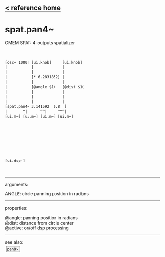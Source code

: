 [< reference home](ceammc_lib.html)
---

# spat.pan4~


GMEM SPAT: 4-outputs spatializer

```


[osc~ 1000] [ui.knob]     [ui.knob]
|           |             |
|           |             |
|           [* 6.2831852] |
|           |             |
|           [@angle $1(   [@dist $1(
|           |             |
|           |             |
|           |             |
[spat.pan4~ 3.141592  0.8  ]
|       ^|      ^^|     ^^^|
[ui.m~] [ui.m~] [ui.m~] [ui.m~]








[ui.dsp~]

            
```

---
arguments:

ANGLE: circle panning position in
            radians<br>

---
properties:

@angle: 
            panning position in radians<br>
@dist: distance from
            circle center<br>
@active: on/off dsp
            processing<br>

---
see also:<br>
[![pan8~](img/object_pan8~.png)](pan8~.html)
